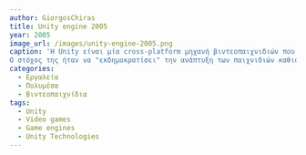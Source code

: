 ```yaml
---
author: GiorgosChiras
title: Unity engine 2005
year: 2005
image_url: /images/unity-engine-2005.png
caption: 'Η Unity είναι μία cross-platform μηχανή βιντεοπαιχνιδιών που δημιουργήθηκε απο την εταιρία Unity Technologies και κυκλοφόρησε για πρώτη φορά τον Ιούνιο του 2005.Κυκλοφόρησε αρχικά για Mac OS X, προσθέτοντας αργοτέρα υποστήριξη για Windows και Web browsers.
Ο στόχος της ήταν να "εκδημοκρατίσει" την ανάπτυξη των παιχνιδιών καθιστώντας την προσβάσιμη σε περισσότερους προγραμματιστές.Τον επόμενο χρόνο μέτα την κυκλοφορία της, κατέκτησε την δεύτερη θέση στην κατηγορία "Best Use of Mac OS X Graphics στα Apple Design Awards της Apple. '
categories:
  - Εργαλεία
  - Πολυμέσα
  - Βιντεοπαιχνίδια
tags:
  - Unity
  - Video games
  - Game engines
  - Unity Technologies
---
```

